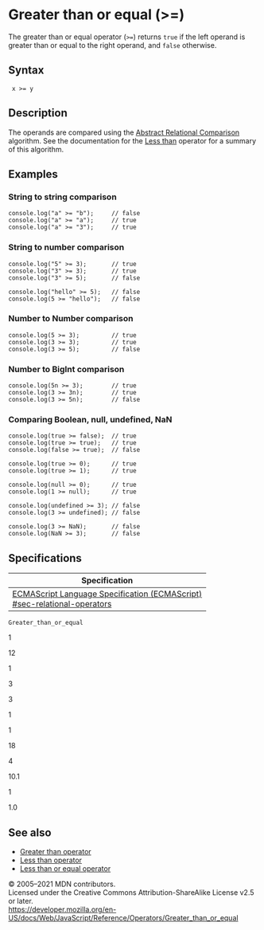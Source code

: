 # Greater than or equal (&gt;=)

The greater than or equal operator (`>=`) returns `true` if the left operand is greater than or equal to the right operand, and `false` otherwise.

## Syntax

     x >= y

## Description

The operands are compared using the [Abstract Relational Comparison](https://tc39.es/ecma262/#sec-abstract-relational-comparison) algorithm. See the documentation for the [Less than](less_than) operator for a summary of this algorithm.

## Examples

### String to string comparison

    console.log("a" >= "b");     // false
    console.log("a" >= "a");     // true
    console.log("a" >= "3");     // true

### String to number comparison

    console.log("5" >= 3);       // true
    console.log("3" >= 3);       // true
    console.log("3" >= 5);       // false

    console.log("hello" >= 5);   // false
    console.log(5 >= "hello");   // false

### Number to Number comparison

    console.log(5 >= 3);         // true
    console.log(3 >= 3);         // true
    console.log(3 >= 5);         // false

### Number to BigInt comparison

    console.log(5n >= 3);        // true
    console.log(3 >= 3n);        // true
    console.log(3 >= 5n);        // false

### Comparing Boolean, null, undefined, NaN

    console.log(true >= false);  // true
    console.log(true >= true);   // true
    console.log(false >= true);  // false

    console.log(true >= 0);      // true
    console.log(true >= 1);      // true

    console.log(null >= 0);      // true
    console.log(1 >= null);      // true

    console.log(undefined >= 3); // false
    console.log(3 >= undefined); // false

    console.log(3 >= NaN);       // false
    console.log(NaN >= 3);       // false

## Specifications

<table><thead><tr class="header"><th>Specification</th></tr></thead><tbody><tr class="odd"><td><a href="https://tc39.es/ecma262/#sec-relational-operators">ECMAScript Language Specification (ECMAScript)<br />
<span class="small">#sec-relational-operators</span></a></td></tr></tbody></table>

`Greater_than_or_equal`

1

12

1

3

3

1

1

18

4

10.1

1

1.0

## See also

-   [Greater than operator](greater_than)
-   [Less than operator](less_than)
-   [Less than or equal operator](less_than_or_equal)

© 2005–2021 MDN contributors.  
Licensed under the Creative Commons Attribution-ShareAlike License v2.5 or later.  
<a href="https://developer.mozilla.org/en-US/docs/Web/JavaScript/Reference/Operators/Greater_than_or_equal" class="_attribution-link">https://developer.mozilla.org/en-US/docs/Web/JavaScript/Reference/Operators/Greater_than_or_equal</a>
